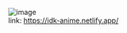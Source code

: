 ![image](https://user-images.githubusercontent.com/79454375/157455625-95b05518-32a2-41ba-9672-96a7485f3706.png)
<br>
link: https://idk-anime.netlify.app/

